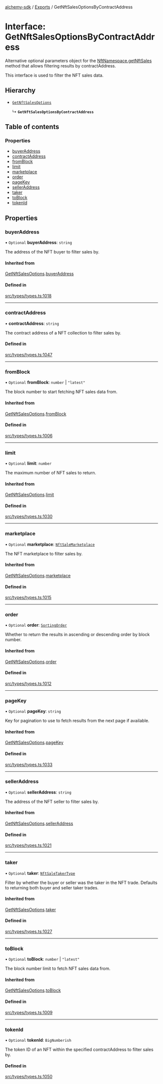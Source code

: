 [alchemy-sdk](../README.md) / [Exports](../modules.md) / GetNftSalesOptionsByContractAddress

# Interface: GetNftSalesOptionsByContractAddress

Alternative optional parameters object for the [NftNamespace.getNftSales](../classes/NftNamespace.md#getnftsales)
method that allows filtering results by contractAddress.

This interface is used to filter the NFT sales data.

## Hierarchy

- [`GetNftSalesOptions`](GetNftSalesOptions.md)

  ↳ **`GetNftSalesOptionsByContractAddress`**

## Table of contents

### Properties

- [buyerAddress](GetNftSalesOptionsByContractAddress.md#buyeraddress)
- [contractAddress](GetNftSalesOptionsByContractAddress.md#contractaddress)
- [fromBlock](GetNftSalesOptionsByContractAddress.md#fromblock)
- [limit](GetNftSalesOptionsByContractAddress.md#limit)
- [marketplace](GetNftSalesOptionsByContractAddress.md#marketplace)
- [order](GetNftSalesOptionsByContractAddress.md#order)
- [pageKey](GetNftSalesOptionsByContractAddress.md#pagekey)
- [sellerAddress](GetNftSalesOptionsByContractAddress.md#selleraddress)
- [taker](GetNftSalesOptionsByContractAddress.md#taker)
- [toBlock](GetNftSalesOptionsByContractAddress.md#toblock)
- [tokenId](GetNftSalesOptionsByContractAddress.md#tokenid)

## Properties

### buyerAddress

• `Optional` **buyerAddress**: `string`

The address of the NFT buyer to filter sales by.

#### Inherited from

[GetNftSalesOptions](GetNftSalesOptions.md).[buyerAddress](GetNftSalesOptions.md#buyeraddress)

#### Defined in

[src/types/types.ts:1018](https://github.com/alchemyplatform/alchemy-sdk-js/blob/bed7d71/src/types/types.ts#L1018)

___

### contractAddress

• **contractAddress**: `string`

The contract address of a NFT collection to filter sales by.

#### Defined in

[src/types/types.ts:1047](https://github.com/alchemyplatform/alchemy-sdk-js/blob/bed7d71/src/types/types.ts#L1047)

___

### fromBlock

• `Optional` **fromBlock**: `number` \| ``"latest"``

The block number to start fetching NFT sales data from.

#### Inherited from

[GetNftSalesOptions](GetNftSalesOptions.md).[fromBlock](GetNftSalesOptions.md#fromblock)

#### Defined in

[src/types/types.ts:1006](https://github.com/alchemyplatform/alchemy-sdk-js/blob/bed7d71/src/types/types.ts#L1006)

___

### limit

• `Optional` **limit**: `number`

The maximum number of NFT sales to return.

#### Inherited from

[GetNftSalesOptions](GetNftSalesOptions.md).[limit](GetNftSalesOptions.md#limit)

#### Defined in

[src/types/types.ts:1030](https://github.com/alchemyplatform/alchemy-sdk-js/blob/bed7d71/src/types/types.ts#L1030)

___

### marketplace

• `Optional` **marketplace**: [`NftSaleMarketplace`](../enums/NftSaleMarketplace.md)

The NFT marketplace to filter sales by.

#### Inherited from

[GetNftSalesOptions](GetNftSalesOptions.md).[marketplace](GetNftSalesOptions.md#marketplace)

#### Defined in

[src/types/types.ts:1015](https://github.com/alchemyplatform/alchemy-sdk-js/blob/bed7d71/src/types/types.ts#L1015)

___

### order

• `Optional` **order**: [`SortingOrder`](../enums/SortingOrder.md)

Whether to return the results in ascending or descending order by block number.

#### Inherited from

[GetNftSalesOptions](GetNftSalesOptions.md).[order](GetNftSalesOptions.md#order)

#### Defined in

[src/types/types.ts:1012](https://github.com/alchemyplatform/alchemy-sdk-js/blob/bed7d71/src/types/types.ts#L1012)

___

### pageKey

• `Optional` **pageKey**: `string`

Key for pagination to use to fetch results from the next page if available.

#### Inherited from

[GetNftSalesOptions](GetNftSalesOptions.md).[pageKey](GetNftSalesOptions.md#pagekey)

#### Defined in

[src/types/types.ts:1033](https://github.com/alchemyplatform/alchemy-sdk-js/blob/bed7d71/src/types/types.ts#L1033)

___

### sellerAddress

• `Optional` **sellerAddress**: `string`

The address of the NFT seller to filter sales by.

#### Inherited from

[GetNftSalesOptions](GetNftSalesOptions.md).[sellerAddress](GetNftSalesOptions.md#selleraddress)

#### Defined in

[src/types/types.ts:1021](https://github.com/alchemyplatform/alchemy-sdk-js/blob/bed7d71/src/types/types.ts#L1021)

___

### taker

• `Optional` **taker**: [`NftSaleTakerType`](../enums/NftSaleTakerType.md)

Filter by whether the buyer or seller was the taker in the NFT trade.
Defaults to returning both buyer and seller taker trades.

#### Inherited from

[GetNftSalesOptions](GetNftSalesOptions.md).[taker](GetNftSalesOptions.md#taker)

#### Defined in

[src/types/types.ts:1027](https://github.com/alchemyplatform/alchemy-sdk-js/blob/bed7d71/src/types/types.ts#L1027)

___

### toBlock

• `Optional` **toBlock**: `number` \| ``"latest"``

The block number limit to fetch NFT sales data from.

#### Inherited from

[GetNftSalesOptions](GetNftSalesOptions.md).[toBlock](GetNftSalesOptions.md#toblock)

#### Defined in

[src/types/types.ts:1009](https://github.com/alchemyplatform/alchemy-sdk-js/blob/bed7d71/src/types/types.ts#L1009)

___

### tokenId

• `Optional` **tokenId**: `BigNumberish`

The token ID of an NFT within the specified contractAddress to filter sales by.

#### Defined in

[src/types/types.ts:1050](https://github.com/alchemyplatform/alchemy-sdk-js/blob/bed7d71/src/types/types.ts#L1050)
